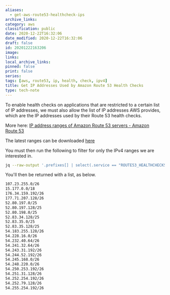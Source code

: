 ```yaml
---
aliases:
  - get-aws-route53-healthcheck-ips
archive_links: 
category: aws
classification: public
date: 2020-12-22T16:32:06
date_modified: 2020-12-22T16:32:06
draft: false
id: 20201222163206
image: 
links: 
local_archive_links: 
pinned: false
print: false
series: 
tags: [aws, route53, ip, health, check, ipv4]
title: Get IP Addresses Used by Amazon Route 53 Health Checks
type: tech-note
---
```


To enable health checks on applications that are restricted to a certain list of IP addresses, we must also allow the list of IP addresses AWS provides, which are the IP addresses used by their Route 53 health checks.

More here: [IP address ranges of Amazon Route 53 servers - Amazon Route 53](https://docs.aws.amazon.com/Route53/latest/DeveloperGuide/route-53-ip-addresses.html)

The latest ranges can be downloaded [here](https://ip-ranges.amazonaws.com/ip-ranges.json)

You must then run the following to filter for only the IPv4 ranges we are interested in. 

```sh
jq --raw-output '.prefixes[] | select(.service == "ROUTE53_HEALTHCHECKS") | .ip_prefix' ip-ranges.json | sort --unique
```

You'll then be returned with a list, as below.

```sh
107.23.255.0/26
15.177.0.0/18
176.34.159.192/26
177.71.207.128/26
52.80.197.0/25
52.80.197.128/25
52.80.198.0/25
52.83.34.128/25
52.83.35.0/25
52.83.35.128/25
54.183.255.128/26
54.228.16.0/26
54.232.40.64/26
54.241.32.64/26
54.243.31.192/26
54.244.52.192/26
54.245.168.0/26
54.248.220.0/26
54.250.253.192/26
54.251.31.128/26
54.252.254.192/26
54.252.79.128/26
54.255.254.192/26
```

